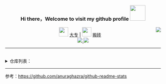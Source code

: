 <div align="center">

  <h3> Hi there，Welcome to visit my github profile <img src="https://media.giphy.com/media/mGcNjsfWAjY5AEZNw6/giphy.gif" width="50" /> </h3>

  <img align="right" src="https://komarev.com/ghpvc/?username=roy-lau&color=brightgreen" >

  <p>
    <img src="https://media.giphy.com/media/fYSnHlufseco8Fh93Z/giphy.gif" width="30" /> 
    <a href="https://github.com/roy-lau">大专</a> |
    
   <img src="https://media.giphy.com/media/WUlplcMpOCEmTGBtBW/giphy.gif" width="30" />
   <a href="https://github.com/roy-lau">搬砖</a>

   <br />
   
  <a href="https://github.com/roy-lau">
      <img src="https://github-readme-stats.vercel.app/api?username=roy-lau&show_icons=true&theme=material-palenight" />
  </a>
  
   <a href="https://github.com/roy-lau">
    <img src="https://github-readme-stats.vercel.app/api/top-langs/?username=roy-lau&show_icons=true&theme=material-palenight&layout=compact" />
   </a>
   
  </p>
</div>

<hr />
<br />

<details>
 <summary>仓库列表：</summary>


> todo: 使用 github action 动态生成

  <a href="https://github.com/roy-lau/blog">
      <img src="https://github-readme-stats.vercel.app/api/pin/?username=roy-lau&repo=blog&theme=dark" />
  </a>

  <a href="https://github.com/roy-lau/web_list">
      <img src="https://github-readme-stats.vercel.app/api/pin/?username=roy-lau&repo=web_list&theme=radical" />
  </a>

<!--
  <a href="https://github.com/roy-lau/web_project">
      <img src="https://github-readme-stats.vercel.app/api/pin/?username=roy-lau&repo=web_project&theme=gruvbox&count_private=true" />
  </a>
-->

  <a href="https://github.com/roy-lau/nodejs">
      <img src="https://github-readme-stats.vercel.app/api/pin/?username=roy-lau&repo=nodejs&theme=merko" />
  </a>

  <a href="https://github.com/roy-lau/python_stu">
      <img src="https://github-readme-stats.vercel.app/api/pin/?username=roy-lau&repo=python_stu&theme=tokyonight" />
  </a>

  <a href="https://github.com/roy-lau/RSFroum">
      <img src="https://github-readme-stats.vercel.app/api/pin/?username=roy-lau&repo=RSFroum&theme=onedark" />
  </a>

  <a href="https://github.com/roy-lau/github-bigfiles">
      <img src="https://github-readme-stats.vercel.app/api/pin/?username=roy-lau&repo=github-bigfiles&theme=cobalt" />
  </a>

  <a href="https://github.com/roy-lau/tencentcloud-sls">
      <img src="https://github-readme-stats.vercel.app/api/pin/?username=roy-lau&repo=tencentcloud-sls&theme=synthwave" />
  </a>

  <a href="https://github.com/roy-lau/ng-apps">
      <img src="https://github-readme-stats.vercel.app/api/pin/?username=roy-lau&repo=ng-apps&theme=highcontrast" />
  </a>

  <a href="https://github.com/roy-lau/vue">
      <img src="https://github-readme-stats.vercel.app/api/pin/?username=roy-lau&repo=vue&theme=dracula" />
  </a>
  
</details>

<hr />

参考：https://github.com/anuraghazra/github-readme-stats


<!--
**roy-lau/roy-lau** is a ✨ _special_ ✨ repository because its `README.md` (this file) appears on your GitHub profile.

Here are some ideas to get you started:

- 🔭 I’m currently working on ...
- 🌱 I’m currently learning ...
- 👯 I’m looking to collaborate on ...
- 🤔 I’m looking for help with ...
- 💬 Ask me about ...
- 📫 How to reach me: ...
- 😄 Pronouns: ...
- ⚡ Fun fact: ...


-->
